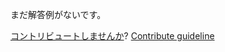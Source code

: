 
まだ解答例がないです。

[コントリビュートしませんか](https://github.com/BFEdev/BFE.dev-solutions/blob/main/problem/virtual-dom-i_ja.md)?  [Contribute guideline](https://github.com/BFEdev/BFE.dev-solutions#how-to-contribute)
